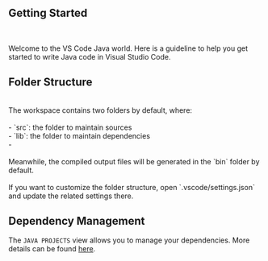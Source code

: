## Getting Started
<br/>

Welcome to the VS Code Java world. Here is a guideline to help you get started to write Java code in Visual Studio Code.
<br/>
## Folder Structure
<br/>
The workspace contains two folders by default, where:
<br/>
<br/>
- `src`: the folder to maintain sources<br/>
- `lib`: the folder to maintain dependencies<br/>
- <br/>
<br/>
Meanwhile, the compiled output files will be generated in the `bin` folder by default.
<br/>
<br/>
If you want to customize the folder structure, open `.vscode/settings.json` and update the related settings there.
<br/>

## Dependency Management

The `JAVA PROJECTS` view allows you to manage your dependencies. More details can be found [here](https://github.com/microsoft/vscode-java-dependency#manage-dependencies).
<br/>

